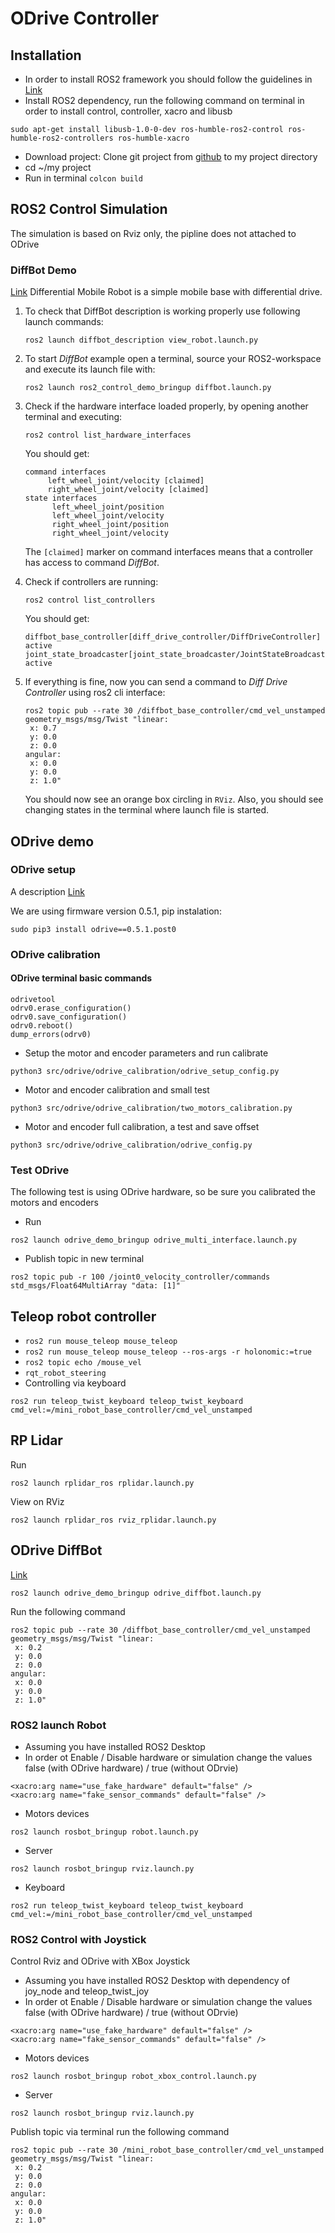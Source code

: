 # ODrive Controller
## Installation
- In order to install ROS2 framework you should follow the guidelines in [Link](https://docs.ros.org/en/humble/Installation.html)
- Install ROS2 dependency, run the following command on terminal in order to install control, controller, xacro and libusb
```
sudo apt-get install libusb-1.0-0-dev ros-humble-ros2-control ros-humble-ros2-controllers ros-humble-xacro
```
- Download project: Clone git project from [github](https://github.com/nadavis/ODrive_Controller.git) to my project directory
- cd ~/my project
- Run in terminal ```colcon build```
## ROS2 Control Simulation
The simulation is based on Rviz only, the pipline does not attached to ODrive
### DiffBot Demo
[Link](https://github.com/ros-controls/ros2_control_demos)
Differential Mobile Robot is a simple mobile base with differential drive.
1. To check that DiffBot description is working properly use following launch commands:
   ```
   ros2 launch diffbot_description view_robot.launch.py
   ```
2. To start *DiffBot* example open a terminal, source your ROS2-workspace and execute its launch file with:
   ```
   ros2 launch ros2_control_demo_bringup diffbot.launch.py
   ```
3. Check if the hardware interface loaded properly, by opening another terminal and executing:
   ```
   ros2 control list_hardware_interfaces
   ```
   You should get:
   ```
   command interfaces
        left_wheel_joint/velocity [claimed]
        right_wheel_joint/velocity [claimed]
   state interfaces
         left_wheel_joint/position
         left_wheel_joint/velocity
         right_wheel_joint/position
         right_wheel_joint/velocity
   ```
   The `[claimed]` marker on command interfaces means that a controller has access to command *DiffBot*.

4. Check if controllers are running:
   ```
   ros2 control list_controllers
   ```
   You should get:
   ```
   diffbot_base_controller[diff_drive_controller/DiffDriveController] active
   joint_state_broadcaster[joint_state_broadcaster/JointStateBroadcaster] active
   ```
5. If everything is fine, now you can send a command to *Diff Drive Controller* using ros2 cli interface:
   ```
   ros2 topic pub --rate 30 /diffbot_base_controller/cmd_vel_unstamped geometry_msgs/msg/Twist "linear:
    x: 0.7
    y: 0.0
    z: 0.0
   angular:
    x: 0.0
    y: 0.0
    z: 1.0"
    ```
   You should now see an orange box circling in `RViz`.
   Also, you should see changing states in the terminal where launch file is started.

## ODrive demo 
### ODrive setup
A description [Link](https://github.com/Factor-Robotics/odrive_ros2_control/wiki/Getting_Started)

We are using firmware version 0.5.1, pip instalation:
```
sudo pip3 install odrive==0.5.1.post0
```
### ODrive calibration
#### ODrive terminal basic commands
```
odrivetool
odrv0.erase_configuration()
odrv0.save_configuration()
odrv0.reboot()
dump_errors(odrv0)
```
- Setup the motor and encoder parameters and run calibrate
```
python3 src/odrive/odrive_calibration/odrive_setup_config.py
```
- Motor and encoder calibration and small test
```
python3 src/odrive/odrive_calibration/two_motors_calibration.py
```
- Motor and encoder full calibration, a test and save offset
```
python3 src/odrive/odrive_calibration/odrive_config.py
```
### Test ODrive
The following test is using ODrive hardware, so be sure you calibrated the motors and encoders
- Run
```
ros2 launch odrive_demo_bringup odrive_multi_interface.launch.py
```
- Publish topic in new terminal 
```
ros2 topic pub -r 100 /joint0_velocity_controller/commands std_msgs/Float64MultiArray "data: [1]"
```
## Teleop robot controller
- `ros2 run mouse_teleop mouse_teleop`
- `ros2 run mouse_teleop mouse_teleop --ros-args -r holonomic:=true`
- `ros2 topic echo /mouse_vel`
- `rqt_robot_steering`
- Controlling via keyboard
```
ros2 run teleop_twist_keyboard teleop_twist_keyboard cmd_vel:=/mini_robot_base_controller/cmd_vel_unstamped
```
## RP Lidar
Run 
```
ros2 launch rplidar_ros rplidar.launch.py
```
View on RViz 
```
ros2 launch rplidar_ros rviz_rplidar.launch.py
```
## ODrive DiffBot 
[Link](https://github.com/Factor-Robotics/odrive_ros2_control/wiki/DiffBot_HIL_Demo)
```
ros2 launch odrive_demo_bringup odrive_diffbot.launch.py
```
Run the following command
```
ros2 topic pub --rate 30 /diffbot_base_controller/cmd_vel_unstamped geometry_msgs/msg/Twist "linear:
 x: 0.2
 y: 0.0
 z: 0.0
angular:
 x: 0.0
 y: 0.0
 z: 1.0"
 ```
### ROS2 launch Robot
- Assuming you have installed ROS2 Desktop
- In order ot Enable / Disable hardware or simulation change the values false (with ODrive hardware) / true (without ODrvie) 
```
<xacro:arg name="use_fake_hardware" default="false" />
<xacro:arg name="fake_sensor_commands" default="false" />
```
- Motors devices 
```
ros2 launch rosbot_bringup robot.launch.py
```
- Server 
```
ros2 launch rosbot_bringup rviz.launch.py
```
- Keyboard
```
ros2 run teleop_twist_keyboard teleop_twist_keyboard cmd_vel:=/mini_robot_base_controller/cmd_vel_unstamped
```

### ROS2 Control with Joystick
Control Rviz and ODrive with XBox Joystick
- Assuming you have installed ROS2 Desktop with dependency of joy_node and teleop_twist_joy
- In order ot Enable / Disable hardware or simulation change the values false (with ODrive hardware) / true (without ODrvie) 
```
<xacro:arg name="use_fake_hardware" default="false" />
<xacro:arg name="fake_sensor_commands" default="false" />
```
- Motors devices 
```
ros2 launch rosbot_bringup robot_xbox_control.launch.py
```
- Server 
```
ros2 launch rosbot_bringup rviz.launch.py
```
Publish topic via terminal run the following command
```
ros2 topic pub --rate 30 /mini_robot_base_controller/cmd_vel_unstamped geometry_msgs/msg/Twist "linear:
 x: 0.2
 y: 0.0
 z: 0.0
angular:
 x: 0.0
 y: 0.0
 z: 1.0"
 ```
